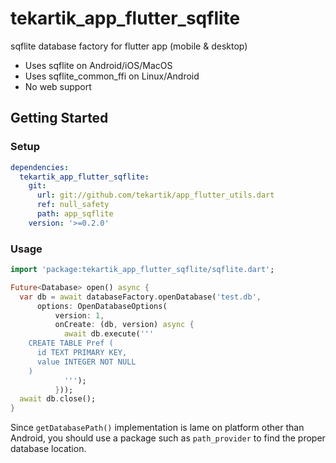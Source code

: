 # tekartik_app_flutter_sqflite

sqflite database factory for flutter app (mobile & desktop)
- Uses sqflite on Android/iOS/MacOS
- Uses sqflite_common_ffi on Linux/Android
- No web support

## Getting Started

### Setup

```yaml
dependencies:
  tekartik_app_flutter_sqflite:
    git:
      url: git://github.com/tekartik/app_flutter_utils.dart
      ref: null_safety
      path: app_sqflite
    version: '>=0.2.0'
```

### Usage

```dart
import 'package:tekartik_app_flutter_sqflite/sqflite.dart';

Future<Database> open() async {
  var db = await databaseFactory.openDatabase('test.db',
      options: OpenDatabaseOptions(
          version: 1,
          onCreate: (db, version) async {
            await db.execute('''
    CREATE TABLE Pref (
      id TEXT PRIMARY KEY,
      value INTEGER NOT NULL
    )
            ''');
          }));
  await db.close();
}
```

Since `getDatabasePath()` implementation is lame on platform other than Android, you should use a package such as 
`path_provider` to find the proper database location.